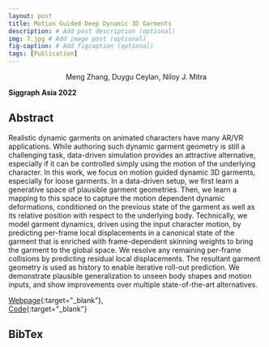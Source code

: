 ```yaml
---
layout: post
title: Motion Guided Deep Dynamic 3D Garments
description: # Add post description (optional)
img: 7.jpg # Add image post (optional)
fig-caption: # Add figcaption (optional)
tags: [Publication]
---
```

<center>Meng Zhang, Duygu Ceylan, Niloy J. Mitra</center>

**Siggraph Asia 2022**

## Abstract
Realistic dynamic garments on animated characters have many AR/VR applications.
While authoring such dynamic garment geometry is still a challenging
task, data-driven simulation provides an attractive alternative, especially
if it can be controlled simply using the motion of the underlying character.
In this work, we focus on motion guided dynamic 3D garments, especially
for loose garments. In a data-driven setup, we first learn a generative space
of plausible garment geometries. Then, we learn a mapping to this space to
capture the motion dependent dynamic deformations, conditioned on the
previous state of the garment as well as its relative position with respect to
the underlying body. Technically, we model garment dynamics, driven using
the input character motion, by predicting per-frame local displacements
in a canonical state of the garment that is enriched with frame-dependent
skinning weights to bring the garment to the global space. We resolve any
remaining per-frame collisions by predicting residual local displacements.
The resultant garment geometry is used as history to enable iterative roll-out
prediction. We demonstrate plausible generalization to unseen body shapes
and motion inputs, and show improvements over multiple state-of-the-art
alternatives.


[Webpage](https://geometry.cs.ucl.ac.uk/projects/2022/MotionDeepGarment/){:target="_blank"}, <br />
[Code](https://github.com/MengZephyr/Motion-Guided-Deep-Dynamic-3D-Garment){:target="_blank"}

## BibTex
